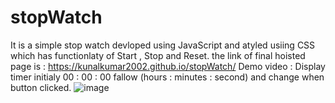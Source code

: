 # stopWatch
It is a simple stop watch devloped using JavaScript and atyled usiing CSS which has functionlaty of Start , Stop and Reset.
the link of final hoisted page is : https://kunalkumar2002.github.io/stopWatch/
Demo video : 
Display timer initialy 00 : 00 : 00 fallow  (hours : minutes : second) and change when button clicked.
![image](https://user-images.githubusercontent.com/95571010/224799987-e43e1300-05c4-4558-bfea-074779bad21d.png)

